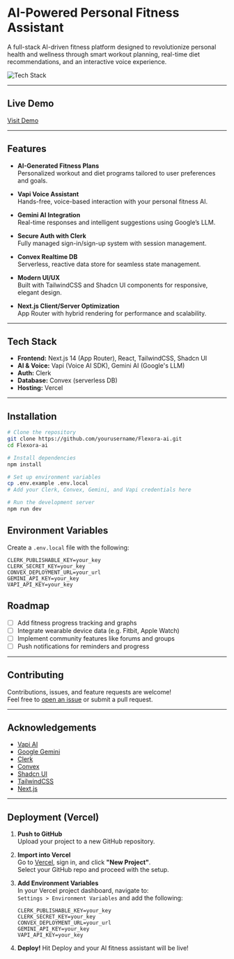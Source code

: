 #  AI-Powered Personal Fitness Assistant

A full-stack AI-driven fitness platform designed to revolutionize personal health and wellness through smart workout planning, real-time diet recommendations, and an interactive voice experience.

![Tech Stack](https://img.shields.io/badge/Tech%20Stack-Next.js%20%7C%20React%20%7C%20TailwindCSS%20%7C%20Vapi%20%7C%20Gemini%20AI%20%7C%20Clerk%20%7C%20Convex-blue)

---

##  Live Demo

 [Visit Demo](https://your-vercel-app.vercel.app)

---


##  Features

-  **AI-Generated Fitness Plans**  
  Personalized workout and diet programs tailored to user preferences and goals.

-  **Vapi Voice Assistant**  
  Hands-free, voice-based interaction with your personal fitness AI.

-  **Gemini AI Integration**  
  Real-time responses and intelligent suggestions using Google’s LLM.

-  **Secure Auth with Clerk**  
  Fully managed sign-in/sign-up system with session management.

-  **Convex Realtime DB**  
  Serverless, reactive data store for seamless state management.

-  **Modern UI/UX**  
  Built with TailwindCSS and Shadcn UI components for responsive, elegant design.

-  **Next.js Client/Server Optimization**  
  App Router with hybrid rendering for performance and scalability.

---

##  Tech Stack

- **Frontend:** Next.js 14 (App Router), React, TailwindCSS, Shadcn UI
- **AI & Voice:** Vapi (Voice AI SDK), Gemini AI (Google's LLM)
- **Auth:** Clerk
- **Database:** Convex (serverless DB)
- **Hosting:** Vercel

---

##  Installation

```bash
# Clone the repository
git clone https://github.com/yourusername/Flexora-ai.git
cd Flexora-ai

# Install dependencies
npm install

# Set up environment variables
cp .env.example .env.local
# Add your Clerk, Convex, Gemini, and Vapi credentials here

# Run the development server
npm run dev
```
##  Environment Variables

Create a `.env.local` file with the following:

```env
CLERK_PUBLISHABLE_KEY=your_key
CLERK_SECRET_KEY=your_key
CONVEX_DEPLOYMENT_URL=your_url
GEMINI_API_KEY=your_key
VAPI_API_KEY=your_key
```
##  Roadmap

- [ ] Add fitness progress tracking and graphs  
- [ ] Integrate wearable device data (e.g. Fitbit, Apple Watch) 
- [ ] Implement community features like forums and groups  
- [ ] Push notifications for reminders and progress 

---

##  Contributing

Contributions, issues, and feature requests are welcome!  
Feel free to [open an issue](https://github.com/SushAN766/Flexora-ai/issues) or submit a pull request.

---

##  Acknowledgements

- [Vapi AI](https://www.vapi.ai/)  
- [Google Gemini](https://deepmind.google/technologies/gemini/)  
- [Clerk](https://clerk.dev/)  
- [Convex](https://www.convex.dev/)  
- [Shadcn UI](https://ui.shadcn.com/)  
- [TailwindCSS](https://tailwindcss.com/)  
- [Next.js](https://nextjs.org/)  

---

##  Deployment (Vercel)

1. **Push to GitHub**  
   Upload your project to a new GitHub repository.

2. **Import into Vercel**  
   Go to [Vercel](https://vercel.com/), sign in, and click **"New Project"**.  
   Select your GitHub repo and proceed with the setup.

3. **Add Environment Variables**  
   In your Vercel project dashboard, navigate to:  
   `Settings > Environment Variables` and add the following:

   ```env
   CLERK_PUBLISHABLE_KEY=your_key
   CLERK_SECRET_KEY=your_key
   CONVEX_DEPLOYMENT_URL=your_url
   GEMINI_API_KEY=your_key
   VAPI_API_KEY=your_key
   ```
4. **Deploy!**
    Hit Deploy and your AI fitness assistant will be live!

